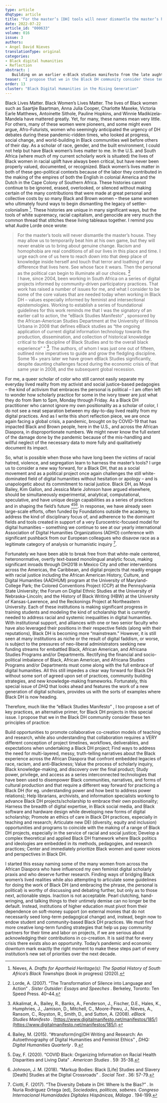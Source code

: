 ```yaml
---
type: article
dhqtype: article
title: "For the master’s [DH] tools will never dismantle the master’s house: An Alternative Primer for a Critical Black DH Praxis"
date: 2022-07-22
article_id: "000633"
volume: 016
issue: 3
authors:
- Angel David Nieves
translationType: original
categories:
- Black digital humanities
- Reflection
abstract: |
   Building on an earlier e-Black studies manifesto from the late aughts, this paper outlines a Black DH, that as a social movement and as a political project challenges without hesitation or apology a still white-dominated field of digital humanities – and is resolute concerning its commitment to racial justice. As Moya Bailey, Kim Gallon, and Jessica Marie Johnson have argued elsewhere, Black DH should be simultaneously experimental, analytical, computational, speculative, and have unique design capabilities as a series of practices and speculative exercises. This paper proposes guidelines or principles to assist this and makes clear that the process of scholarly inquiry with Black knowledge-making, and discovery takes precedent over final product. This praxis is possible if we promote collaborative co-creation models of teaching, research, and service for the humanities in an interdisciplinary framework that centers and helps prioritize Black women and queer voices and perspectives in Black DH work.
teaser: "I propose that we in the Black DH community consider these ten principles of practice."
order: 13
cluster: "Black Digital Humanities in the Rising Generation"
---
```

  
Black Lives Matter. Black Women’s Lives Matter. The lives of Black women such as Saartjie Baartman, Anna Julia Cooper, Charlotte Maxeke, Victoria Earle Matthews, Antoinette Sithole, Pauline Hopkins, and Winnie Madikizela-Mandela have mattered greatly. Yet, for many, these names mean very little. For others, many of these women were pioneers, and some might even argue, Afro-Futurists, women who seemingly anticipated the urgency of DH debates during these pandemic-ridden times, who looked at progress, social change, and world-building in Black communities well before others of their day. As a scholar of race, gender, and the built environment, I could not help but have Black women’s lives matter to me. In the U.S. and South Africa (where much of my current scholarly work is situated) the lives of Black women in racial uplift have always been critical, but have never been properly valued, documented, or recognized. Black women’s lives matter in both of these geo-political contexts because of the labor they contributed in the making of the empires of both the English in colonial America and the Dutch in the Cape Colony of Southern Africa. These histories cannot continue to be ignored, erased, overlooked, or silenced without making certain of the many contributions that were made at great personal and collective costs by so many Black and Brown women – these same women who ultimately found ways to begin dismantling the legacy of settler-colonialism [^nieves2020]. These histories are unique in many significant ways, but the tools of white supremacy, racial capitalism, and genocide are very much the common thread that stitches these living tableaus together. I remind you what Audre Lorde once wrote:
  
> For the master’s tools will never dismantle the master’s house. They may allow us to temporarily beat him at his own game, but they will never enable us to bring about genuine change. Racism and homophobia are real conditions of all our lives in this place and time. I urge each one of us here to reach down into that deep place of knowledge inside herself and touch that terror and loathing of any difference that lives here. See whose face it wears. Then the personal as the political can begin to illuminate all our choices.
  [^lorde2007]  
I have, since 2004, been working in South Africa on a series of digital projects informed by community-driven participatory practices. That work has raised a number of issues for me, and what I consider to be some of the core values that are needed today when working in Black DH – values especially informed by feminist and intersectional epistemologies. Working to establish a series of foundational guidelines for this work reminds me that I was the signatory of an earlier call to action, the  “eBlack Studies Manifesto” , sponsored by the African-American Studies Department at the University of Illinois Urbana in 2008 that defines eBlack studies as  “the ongoing application of current digital information technology towards the production, dissemination, and collection of historical knowledge critical to the discipline of Black Studies and to the overall black experience” " [^alkalimat2008]. The authors, of whom I was just one out of fifteen, outlined nine imperatives to guide and grow the fledgling discipline. Some 16+ years later we have grown eBlack Studies significantly, despite daunting challenges faced during the economic crisis of that same year in 2008, and the subsequent global recession.
  
For me, a queer scholar of color who still cannot easily separate my everyday lived reality from my activist and social justice-based pedagogies – the kind of activism that embraces the personal is political – I am often left to wonder how scholarly practice for some in the ivory tower are just what they do from 9am to 5pm, Monday through Friday. As a Black DH practitioner who cannot ignore my own positionality as a scholar of color, I do not see a neat separation between my day-to-day lived reality from my digital practices. And as I write this short reflection piece, we are once again facing a global crisis, a pandemic, brought on by COVID-19 that has impacted Black and Brown people, here in the U.S., and across the African Diaspora, in disproportionate numbers. We might never know the full extent of the damage done by the pandemic because of the mis-handling and willful neglect of the necessary data to more fully and qualitatively document its impact.
  
So, what is possible when those who have long been the victims of racial hatred, violence, and segregation learn to harness the master’s tools? I urge us to consider a new way forward, for a Black DH, that as a social movement and as a political project once again challenges the still white-dominated field of digital humanities without hesitation or apology – and is unapologetic about its commitment to racial justice. Black DH, as Moya Bailey, Kim Gallon, and Jessica Marie Johnson have argued elsewhere, should be simultaneously experimental, analytical, computational, speculative, and have unique design capabilities as a series of practices and in shaping the field’s future [^bailey2015][^day2020][^johnson2018]. In response, we have already seen large-scale efforts, often funded by Foundations outside the academy, to address the kind of disciplinary focus of, and adherence to the dominant fields and tools created in support of a very Eurocentric-focused model for digital humanities – something we continue to see at our yearly international Association of Digital Humanities Organizations (ADHO) conference with significant pushback from our European colleagues who disavow race as a legitimate category of analysis or humanistic inquiry [^ciotti2017].
  
Fortunately we have been able to break free from that white-male centered, heteronormative, overtly text-based monolingual analytic focus, making significant inroads through DH2018 in Mexico City and other interventions across the Americas, the Caribbean, and digital projects that readily engage with racial justice including the African American History, Culture, and Digital Humanities (AADHUM) program at the University of Maryland-College Park; the Colored Conventions Project (CCP) at the Pennsylvania State University; the Forum on Digital Ethnic Studies at the University of Nebraska-Lincoln; and the History of Black Writing (HBW) at the University of Kansas-Lawrence, and the Reckonings Project at Northeastern University. Each of these institutions is making significant progress in training students and modeling the kind of scholarship that is currently needed to address racial and systemic inequalities in digital humanities. With institutional support, and alliances with one or two senior faculty who have also leveraged their positions in their respective fields (along with their reputations), Black DH is becoming more “mainstream.” However, it is still seen at many institutions as niche or the result of digital faddism, or worse, is subject to the pressures of neo-liberal administrators seeking new funding streams for embattled Black, African American, and Africana Studies Programs and/or Departments. Rectifying the financial and socio-political imbalance of Black, African American, and Africana Studies Programs and/or Departments must come along with the full embrace of digital humanities. All this still impedes a clear way forward for Black DH without some sort of agreed upon set of practices, community building strategies, and new knowledge-making frameworks. Fortunately, this special issue of  _DHQ_  that looks ahead and features the work of a new generation of digital scholars, provides us with the sorts of examples where Black DH is now heading.
  
Therefore, much like the  “eBlack Studies Manifesto” , I too propose a set of key practices, an alternative primer, for Black DH projects in this special issue. I propose that we in the Black DH community consider these ten principles of practice: 
  
  Build opportunities to promote collaborative co-creation models of teaching and research, while also understanding that collaboration requires a VERY different conception of project timelines, workflows, deliverables, and expectations when undertaking a Black DH project;  Find ways to address the need for multi-layered, messy, truth-telling narratives about the Black experience across the African Diaspora that confront embedded legacies of race, racism, and anti-Blackness;  Value the process of scholarly inquiry, Black knowledge-making, and discovery over the final product;   Study power, privilege, and access as a series interconnected technologies that have been used to disempower Black communities, narratives, and forms of cultural production and that require a different way forward for practicing a Black DH (for eg. understanding power and how best to address power relations);  Help librarians, archivists, and information specialists working to advance Black DH projects/scholarship to embrace their own positionality;  Harness the breadth of digital expertise, in Black social media, and Black software and hardware design while developing new forms of digital scholarship;   Promote an ethics of care in Black DH practices, especially in teaching and research;   Articulate new DEI (diversity, equity and inclusion) opportunities and programs to coincide with the making of a range of Black DH projects, especially in the service of racial and social justice;   Develop a complex theoretical and applied Black DH framework where Black politics and ideologies are embedded in its methods, pedagogies, and research practices;  Center and immediately prioritize Black women and queer voices and perspectives in Black DH.  

  
I started this essay naming some of the many women from across the African Diaspora who have influenced my own feminist digital scholarly praxis and who deserve further research. Finding ways of bridging Black women’s lived realities while also attempting to articulate some guidelines for doing the work of Black DH (and embracing the phrase, the personal is political) is worthy of discussing and debating further, but only as to those next, actionable steps. Inaction is not acceptable. Pearl clutching, hand-wringing, and talking things to their untimely demise can no longer be the default. Instead, institutions of higher education must pivot from their dependence on soft-money support (on external monies that do not necessarily seed long-term pedagogical change) and, instead, begin now to endow student and community-based Black DH practices. We must find more creative long-term funding strategies that help us pay community partners for their time and labor on projects, if we are serious about acknowledging their contributions in co-creation. It is said that for every crisis there exists also an opportunity. Today’s pandemic and economic downturn mark exactly the right moment to make these steps part of every institution’s new set of priorities over the next decade. 
    
[^alkalimat2008]: Alkalimat, A., Bailey, R., Banks, A., Fenderson, J., Fischer, D.E., Hales, K., Humphries, J., Jamison, D., Mitchell, C., Moore-Pewu, J., Nieves, A., Ransom, C., Royston, R., Smith, D., and Sutton, A. (2008).  _eBlack Studies Manifesto_ . [https://www.digitalmanifesto.net/manifestos/185/](https://www.digitalmanifesto.net/manifestos/185/).   
[^bailey2015]:  Bailey, M. (2015).  “#transform(ing)DH Writing and Research: An Autoethnography of Digital Humanities and Feminist Ethics” ,  _DHQ: Digital Humanities Quarterly_ . 9.  
[^ciotti2017]: Ciotti, F. (2017).  “The Diversity Debate in DH: Where Is the Bias?” . In Nuria Rodríguez Ortega (ed),  _Sociedades, políticas, saberes. Congreso Internacional Humanidades Digitales Hispánicas, Málaga_ . 194-199.   
[^day2020]: Day, F. (2020).  “COVID Black: Organizing Information on Racial Health Disparities and Living Data” .  _American Studies_ . 59: 35-38.   
[^johnson2018]: Johnson, J. M. (2018).  “Markup Bodies: Black [Life] Studies and Slavery [Death] Studies at the Digital Crossroads” .  _Social Text_ . 36: 57-79.   
[^lorde2007]: Lorde, A. (2007).  “The Transformation of Silence into Language and Action” .  _Sister Outsider: Essays and Speeches_ . Berkeley, Toronto: Ten Speed Press. 40–44.  
[^lorde2015]: Lorde, A. (2015).  “The Master's Tools Will Never Dismantle the Master's House” . In Cherrie Moraga and Gloria Anzaldua (Eds.),  _This Bridge Called My Back_ . Albany, New York: State University of New York Press. 94–97.  
[^nieves2020]: Nieves, A.  _Drafts for Apartheid Heritage(s): The Spatial History of South Africa’s Black Townships_  (book in progress) (2020).  